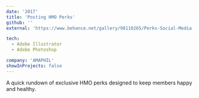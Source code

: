 ```yaml
---
date: '2017'
title: 'Posting HMO Perks'
github: ''
external: 'https://www.behance.net/gallery/98110265/Perks-Social-Media-Posting'

tech:
  - Adobe Illustrator
  - Adobe Photoshop

company: 'AMAPHIL'
showInProjects: false
---
```


A quick rundown of exclusive HMO perks designed to keep members happy and healthy.
